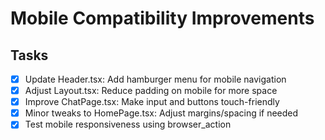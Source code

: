 # Mobile Compatibility Improvements

## Tasks
- [x] Update Header.tsx: Add hamburger menu for mobile navigation
- [x] Adjust Layout.tsx: Reduce padding on mobile for more space
- [x] Improve ChatPage.tsx: Make input and buttons touch-friendly
- [x] Minor tweaks to HomePage.tsx: Adjust margins/spacing if needed
- [x] Test mobile responsiveness using browser_action
